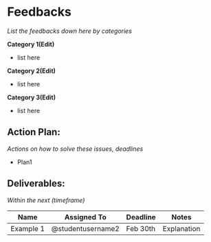 # Feedbacks
*List the feedbacks down here by categories*

**Category 1(Edit)**
* list here 

**Category 2(Edit)**
* list here 

**Category 3(Edit)**
* list here 

## Action Plan:
*Actions on how to solve these issues, deadlines*
* Plan1

## Deliverables:
*Within the next (timeframe)*

Name  | Assigned To | Deadline | Notes
------|-------------|----------|------
Example 1 | @studentusername2 | Feb 30th | Explanation


